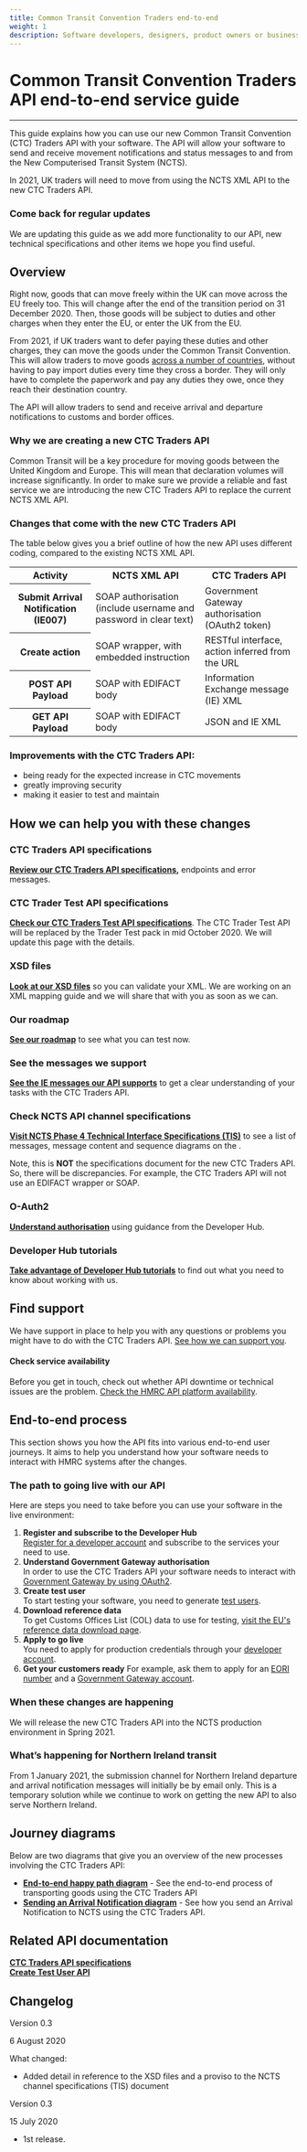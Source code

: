 ```yaml
---
title: Common Transit Convention Traders end-to-end
weight: 1
description: Software developers, designers, product owners or business analysts. Integrate your software with Common Transit Convention Traders API.
---
```


# Common Transit Convention Traders API end-to-end service guide

***

This guide explains how you can use our new Common Transit Convention (CTC) Traders API with your software. The API will allow your software to send and receive movement notifications and status messages to and from the New Computerised Transit System (NCTS).

In 2021, UK traders will need to move from using the NCTS XML API to the new CTC Traders API.


### Come back for regular updates

We are updating this guide as we add more functionality to our API, new technical specifications and other items we hope you find useful.



## Overview

Right now, goods that can move freely within the UK can move across the EU freely too. This will change after the end of the transition period on 31 December 2020. Then, those goods will be subject to duties and other charges when they enter the EU, or enter the UK from the EU.

From 2021, if UK traders want to defer paying these duties and other charges, they can move the goods under the Common Transit Convention. This will allow traders to move goods [across a number of countries](https://www.gov.uk/guidance/common-transit-convention-countries), without having to pay import duties every time they cross a border. They will only have to complete the paperwork and pay any duties they owe, once they reach their destination country.

The API will allow traders to send and receive arrival and departure notifications to customs and border offices.



### Why we are creating a new CTC Traders API

Common Transit will be a key procedure for moving goods between the United Kingdom and Europe. This will mean that declaration volumes will increase significantly. In order to make sure we provide a reliable and fast service we are introducing the new CTC Traders API to replace the current NCTS XML API.


### Changes that come with the new CTC Traders API

The table below gives you a brief outline of how the new API uses different coding, compared to the existing NCTS XML API.   

<table>
  <tr>
    <th>Activity</th>
    <th>NCTS XML API</th>
    <th>CTC Traders API</th>
  </tr>
  <tr>
    <th>Submit Arrival Notification (IE007)</th>
    <td>SOAP authorisation (include username and password in clear text)</td>
    <td>Government Gateway authorisation (OAuth2 token)</td>
  </tr>
  <tr>
    <th>Create action</th>
    <td>SOAP wrapper, with embedded instruction</td>
    <td>RESTful interface, action inferred from the URL</td>
  </tr>
  <tr>
    <th>POST API Payload</th>
    <td>SOAP with EDIFACT body</td>
    <td>Information Exchange message (IE) XML</td>
  </tr>
  <tr>
    <th>GET API Payload</th>
    <td>SOAP with EDIFACT body</td>
    <td>JSON and IE XML</td>
  </tr>
</table>
</body>
</html>



### Improvements with the CTC Traders API:  
* being ready for the expected increase in CTC movements  
* greatly improving security   
* making it easier to test and maintain  

## How we can help you with these changes

### CTC Traders API specifications

**[Review our CTC Traders API specifications](https://developer.service.hmrc.gov.uk/api-documentation/docs/api/service/common-transit-convention-traders/1.0),** endpoints and error messages.

### CTC Trader Test API specifications

**[Check our CTC Traders Test API specifications](https://developer.service.hmrc.gov.uk/api-documentation/docs/api/service/common-transit-convention-traders-test-support/1.0)**. The CTC Trader Test API will be replaced by the Trader Test pack in mid October 2020. We will update this page with the details.

### XSD files

**[Look at our XSD files](xsd-reference.html.md)** so you can validate your XML. We are working on an XML mapping guide and we will share that with you as soon as we can.  

### Our roadmap

**[See our roadmap](/roadmaps/common-transit-convention-traders-roadmap)** to see what you can test now.

### See the messages we support

**[See the IE messages our API supports](supported-messages.html.md)** to get a clear understanding of your tasks with the CTC Traders API.

###  Check NCTS API channel specifications

**[Visit NCTS Phase 4 Technical Interface Specifications (TIS)](https://www.gov.uk/government/publications/new-computerised-transit-system-technical-specifications)** to see a list of messages, message content and sequence diagrams on the .       

Note, this is __NOT__ the specifications document for the new CTC Traders API.  So, there will be discrepancies. For example, the CTC Traders API will not use an EDIFACT wrapper or SOAP.

### O-Auth2

**[Understand authorisation](https://developer.service.hmrc.gov.uk/api-documentation/docs/authorisation)** using guidance from the Developer Hub.

### Developer Hub tutorials

**[Take advantage of Developer Hub tutorials](https://developer.service.hmrc.gov.uk/api-documentation/docs/tutorials)** to find out what you need to know about working with us.

## Find support

We have support in place to help you with any questions or problems you might have to do with the CTC Traders API. [See how we can support you]( https://developer.service.hmrc.gov.uk/guides/common-transit-convention-traders-service-guide/documentation/get-support.html).    


#### Check service availability

Before you get in touch, check out whether API downtime or technical issues are the problem. [Check the HMRC API platform availability](https://api-platform-status.production.tax.service.gov.uk).    



## End-to-end process

This section shows you how the API fits into various end-to-end user journeys. It aims to help you understand how your software needs to interact with HMRC systems after the changes.


### The path to going live with our API

Here are steps you need to take before you can use your software in the live environment:

1. **Register and subscribe to the Developer Hub**  
[Register for a developer account](https://developer.service.hmrc.gov.uk/developer/registration) and subscribe to the services your need to use.  
2. **Understand Government Gateway authorisation**    
In order to use the CTC Traders API your software needs to interact with [Government Gateway by using OAuth2](https://developer.service.hmrc.gov.uk/api-documentation/docs/authorisation).
3. **Create test user**    
To start testing your software, you need to generate [test users](https://developer.service.hmrc.gov.uk/api-test-user).
4. **Download reference data**   
To get Customs Offices List (COL) data to use for testing, [visit the EU's reference data download page](https://ec.europa.eu/taxation_customs/dds2/col/col_download_home.jsp?Lang=en).
5. **Apply to go live**     
You need to apply for production credentials through your [developer account](https://developer.service.hmrc.gov.uk/developer/registration).
6. **Get your customers ready**
For example, ask them to apply for an [EORI number](https://www.gov.uk/eori) and a [Government Gateway account](https://www.gov.uk/log-in-register-hmrc-online-services).




### When these changes are happening

We will release the new CTC Traders API into the NCTS production environment in Spring 2021.

### What’s happening for Northern Ireland transit

From 1 January 2021, the submission channel for Northern Ireland departure and arrival notification messages will initially be by email only. This is a temporary solution while we continue to work on getting the new API to also serve Northern Ireland.


## Journey diagrams

Below are two diagrams that give you an overview of the new processes involving the CTC Traders API:

- **[End-to-end happy path diagram](https://developer.service.hmrc.gov.uk/guides/common-transit-convention-traders-service-guide/documentation/end-to-end-happy-path.html)** - See the end-to-end process of transporting goods using the CTC Traders API
- **[Sending an Arrival Notification diagram](https://developer.service.hmrc.gov.uk/guides/common-transit-convention-traders-service-guide/documentation/arrivals-diagram.html)** - See how you send an Arrival Notification to NCTS using the CTC Traders API.   









## Related API documentation
<!--- Section owner: MTD Programme --->

  **[CTC Traders API specifications](https://developer.service.hmrc.gov.uk/api-documentation/docs/api/service/common-transit-convention-traders/1.0)**  
  **[Create Test User API](https://developer.service.hmrc.gov.uk/api-documentation/docs/api/service/api-platform-test-user/1.0)**

## Changelog
<!--- Section owner: MTD Programme --->

Version 0.3

6 August 2020

What changed:

- Added detail in reference to the XSD files and a proviso to the NCTS channel specifications (TIS) document

Version 0.3

15 July 2020

* 1st release.
